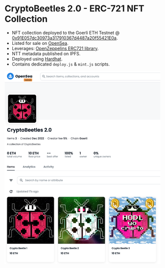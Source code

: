 # CryptoBeetles 2.0 - ERC-721 NFT Collection

- NFT collection deployed to the Goerli ETH Testnet @ [0x91E057dc30973a317910367d4487a20f55421E0a](https://goerli.etherscan.io/address/0x91e057dc30973a317910367d4487a20f55421e0a).
- Listed for sale on [OpenSea](https://testnets.opensea.io/collection/cryptobeetles-jo9j1bgz6o).
- Leverages: [OpenZeppelins ERC721 library](https://docs.openzeppelin.com/contracts/2.x/api/token/erc721).
- NTT metadata published on IPFS. 
- Deployed using [Hardhat](https://hardhat.org/).
- Contains dedicated `deploy.js` & `mint.js` scripts. 

![CryptoBeetles 2.0 Collection on Opensea](metadata/images/collection.png)


